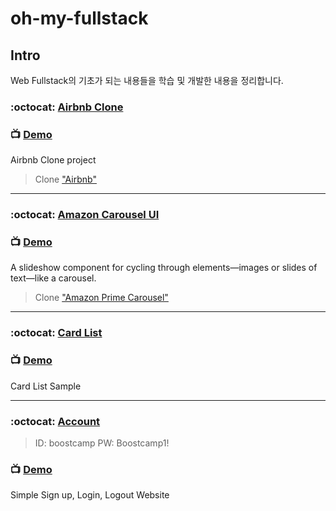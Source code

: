 # oh-my-fullstack

## Intro
Web Fullstack의 기초가 되는 내용들을 학습 및 개발한 내용을 정리합니다.  

### :octocat: [Airbnb Clone](https://github.com/doong-jo/airbnb)
### 📺 [Demo](https://doong-airbnb-storybook.netlify.com/)
Airbnb Clone project
> Clone ["Airbnb"](https://www.airbnb.co.kr/)  

---

### :octocat: [Amazon Carousel UI](https://github.com/doong-jo/amazon-carousel)
### 📺 [Demo](https://awesome-carousel.herokuapp.com/)
A slideshow component for cycling through elements—images or slides of text—like a carousel.
> Clone ["Amazon Prime Carousel"](https://www.amazon.co.jp/amazonprime?_encoding=UTF8&%2AVersion%2A=1&%2Aentries%2A=0)  

---

### :octocat: [Card List](https://github.com/doong-jo/react-card-list-sample)
### 📺 [Demo](https://doong-jo.github.io/react-card-list-sample/)
Card List Sample

---

### :octocat: [Account](https://github.com/doong-jo/simple-account)
> ID: boostcamp PW: Boostcamp1!
### 📺 [Demo](https://doong-todo.herokuapp.com/)
Simple Sign up, Login, Logout Website

